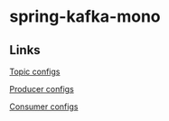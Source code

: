 # spring-kafka-mono

## Links

[Topic configs](https://kafka.apache.org/documentation/#topicconfigs)

[Producer configs](https://kafka.apache.org/documentation/#producerconfigs)

[Consumer configs](https://kafka.apache.org/documentation/#consumerconfigs)
